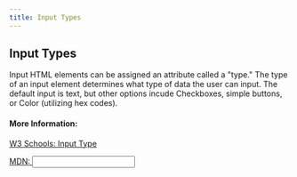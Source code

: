 ```yaml
---
title: Input Types
---
```

## Input Types

Input HTML elements can be assigned an attribute called a "type." The type of an input element determines what type of data the user can input. The default input is text, but other options incude Checkboxes, simple buttons, or Color (utilizing hex codes). 

#### More Information:
[W3 Schools: Input Type](https://www.w3schools.com/tags/att_input_type.asp)

[MDN: <input>](https://developer.mozilla.org/en-US/docs/Web/HTML/Element/input)


